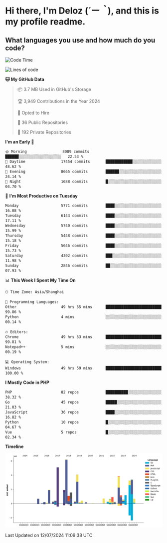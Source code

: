 # **Hi there, I'm Deloz (*´ー｀*), and this is my profile readme.**

## **What languages you use and how much do you code?**

<!--START_SECTION:waka-->
![Code Time](http://img.shields.io/badge/Code%20Time-4%2C409%20hrs%204%20mins-blue)

![Lines of code](https://img.shields.io/badge/From%20Hello%20World%20I%27ve%20Written-41.0%20million%20lines%20of%20code-blue)

**🐱 My GitHub Data** 

> 📦 3.7 MB Used in GitHub's Storage 
 > 
> 🏆 3,949 Contributions in the Year 2024
 > 
> 💼 Opted to Hire
 > 
> 📜 36 Public Repositories 
 > 
> 🔑 192 Private Repositories 
 > 
**I'm an Early 🐤** 

```text
🌞 Morning                8089 commits        ██████░░░░░░░░░░░░░░░░░░░   22.53 % 
🌆 Daytime                17454 commits       ████████████░░░░░░░░░░░░░   48.62 % 
🌃 Evening                8665 commits        ██████░░░░░░░░░░░░░░░░░░░   24.14 % 
🌙 Night                  1688 commits        █░░░░░░░░░░░░░░░░░░░░░░░░   04.70 % 
```
📅 **I'm Most Productive on Tuesday** 

```text
Monday                   5771 commits        ████░░░░░░░░░░░░░░░░░░░░░   16.08 % 
Tuesday                  6143 commits        ████░░░░░░░░░░░░░░░░░░░░░   17.11 % 
Wednesday                5740 commits        ████░░░░░░░░░░░░░░░░░░░░░   15.99 % 
Thursday                 5448 commits        ████░░░░░░░░░░░░░░░░░░░░░   15.18 % 
Friday                   5646 commits        ████░░░░░░░░░░░░░░░░░░░░░   15.73 % 
Saturday                 4302 commits        ███░░░░░░░░░░░░░░░░░░░░░░   11.98 % 
Sunday                   2846 commits        ██░░░░░░░░░░░░░░░░░░░░░░░   07.93 % 
```


📊 **This Week I Spent My Time On** 

```text
🕑︎ Time Zone: Asia/Shanghai

💬 Programming Languages: 
Other                    49 hrs 55 mins      █████████████████████████   99.86 % 
Python                   4 mins              ░░░░░░░░░░░░░░░░░░░░░░░░░   00.14 % 

🔥 Editors: 
Chrome                   49 hrs 53 mins      █████████████████████████   99.81 % 
Notepad++                5 mins              ░░░░░░░░░░░░░░░░░░░░░░░░░   00.19 % 

💻 Operating System: 
Windows                  49 hrs 59 mins      █████████████████████████   100.00 % 
```

**I Mostly Code in PHP** 

```text
PHP                      82 repos            ██████████░░░░░░░░░░░░░░░   38.32 % 
Go                       45 repos            █████░░░░░░░░░░░░░░░░░░░░   21.03 % 
JavaScript               36 repos            ████░░░░░░░░░░░░░░░░░░░░░   16.82 % 
Python                   10 repos            █░░░░░░░░░░░░░░░░░░░░░░░░   04.67 % 
Vue                      5 repos             █░░░░░░░░░░░░░░░░░░░░░░░░   02.34 % 
```



**Timeline**

![Lines of Code chart](https://raw.githubusercontent.com/deloz/deloz/main/assets/bar_graph.png)


 Last Updated on 12/07/2024 11:09:38 UTC
<!--END_SECTION:waka-->
